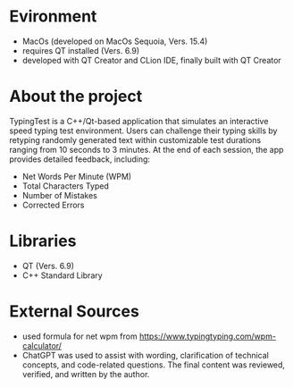 # Evironment

- MacOs (developed on MacOs Sequoia, Vers. 15.4)
- requires QT installed (Vers. 6.9)
- developed with QT Creator and CLion IDE, finally built with QT Creator

# About the project
TypingTest is a C++/Qt-based application that simulates an interactive speed typing test environment.
Users can challenge their typing skills by retyping randomly generated text within customizable test durations ranging from 10 seconds to 3 minutes.
At the end of each session, the app provides detailed feedback, including:
- Net Words Per Minute (WPM)
- Total Characters Typed
- Number of Mistakes
- Corrected Errors

# Libraries
- QT (Vers. 6.9)
- C++ Standard Library

# External Sources
- used formula for net wpm from https://www.typingtyping.com/wpm-calculator/
- ChatGPT was used to assist with wording, clarification of technical concepts, and code-related questions. The final content was reviewed, verified, and written by the author.
